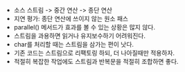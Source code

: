 - 소스 스트림 -> 중간 연산 -> 종단 연산
- 지연 평가: 종단 연산에 쓰이지 않는 원소 패스
- parallel() 메서드가 효과를 볼 수 있는 상황은 많지 않다.
- 스트림을 과용하면 읽거나 유지보수하기 어려워진다.
- char를 처리할 때는 스트림을 삼가는 편이 낫다.
- 기존 코드는 스트림으로 리팩토링 하되, 더 나아질때만 적용하자.
- 적절히 복잡한 작업에도 스트림과 반복문을 적절히 조합하면 좋다.
